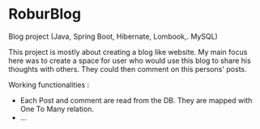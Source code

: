 # RoburBlog
Blog project (Java, Spring Boot, Hibernate, Lombook,. MySQL)

This project is mostly about creating a blog like website. 
My main focus here was to create a space for user who would use this blog to share his thoughts with others. They could then comment on this persons' posts.

Working functionalities :
 - Each Post and comment are read from the DB. They are mapped with One To Many relation.
 - ...
